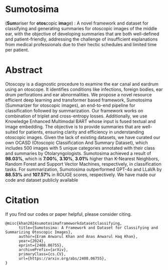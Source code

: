 # Sumotosima
(**Sum**ariser for **otos**copic **ima**ge) : A novel framework and dataset for classifying and generating summaries for otoscopic images of the middle ear, with the objective of developing summaries that are both well-defined and patient-friendly, addressing the challenge of insufficient explanations from medical professionals due to their hectic schedules and limited time per patient.
# Abstract
Otoscopy is a diagnostic procedure to examine the ear canal and eardrum using an otoscope. It identifies conditions like infections, foreign bodies, ear drum perforations and ear abnormalities. We propose a novel resource efficient deep learning and transformer based framework, Sumotosima (Summarizer for otoscopic images), an end-to-end pipeline for classification followed by summarization. Our framework works on combination of triplet and cross-entropy losses. Additionally, we use Knowledge Enhanced Multimodal BART whose input is fused textual and image embedding. The objective is to provide summaries that are well-suited for patients, ensuring clarity and efficiency in understanding otoscopic images. Given the lack of existing datasets, we have curated our own OCASD (Otoscopic Classification And Summary Dataset), which includes 500 images with 5 unique categories annotated with their class and summaries by Otolaryngologists. Sumotosima achieved a result of **98.03%**, which is **7.00%**, **3.10%**, **3.01%** higher than K-Nearest Neighbors, Random Forest and Support Vector Machines, respectively, in classification tasks. For summarization, Sumotosima outperformed GPT-4o and LLaVA by **88.53%** and **107.57%** in ROUGE scores, respectively. We have made our code and dataset publicly available
# Citation
If you find our codes or paper helpful, please consider citing.
```
@misc{khan2024sumotosimaframeworkdatasetclassifying,
      title={Sumotosima: A Framework and Dataset for Classifying and Summarizing Otoscopic Images}, 
      author={Eram Anwarul Khan and Anas Anwarul Haq Khan},
      year={2024},
      eprint={2408.06755},
      archivePrefix={arXiv},
      primaryClass={cs.CV},
      url={https://arxiv.org/abs/2408.06755}, 
}
```
